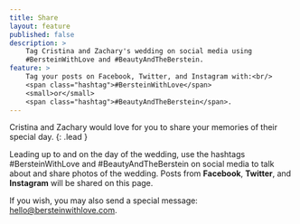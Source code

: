 ```yaml
---
title: Share
layout: feature
published: false
description: >
    Tag Cristina and Zachary's wedding on social media using
    #BersteinWithLove and #BeautyAndTheBerstein. 
feature: >
    Tag your posts on Facebook, Twitter, and Instagram with:<br/>
    <span class="hashtag">#BersteinWithLove</span>
    <small>or</small>
    <span class="hashtag">#BeautyAndTheBerstein</span>.
---
```

Cristina and Zachary would love for you to share your memories of their
special day.
{: .lead }

Leading up to and on the day of the wedding, use the hashtags
<span class="hashtag">#BersteinWithLove</span> and
<span class="hashtag">#BeautyAndTheBerstein</span> on social media to
talk about and share photos of the wedding. Posts from **Facebook**,
**Twitter**, and **Instagram** will be shared on this page.

If you wish, you may also send a special message:
[hello@bersteinwithlove.com](mailto:hello@bersteinwithlove.com).
